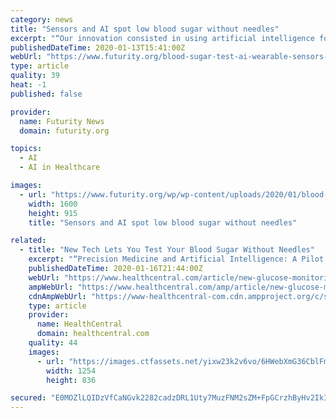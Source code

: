 ```yaml
---
category: news
title: "Sensors and AI spot low blood sugar without needles"
excerpt: "“Our innovation consisted in using artificial intelligence for automatic detecting ... data would not give the same results. Personalized therapy based on the new system could be more effective ..."
publishedDateTime: 2020-01-13T15:41:00Z
webUrl: "https://www.futurity.org/blood-sugar-test-ai-wearable-sensors-2254812/"
type: article
quality: 39
heat: -1
published: false

provider:
  name: Futurity News
  domain: futurity.org

topics:
  - AI
  - AI in Healthcare

images:
  - url: "https://www.futurity.org/wp/wp-content/uploads/2020/01/blood-sugar-test-artificial-intelligence-wearable-sensors_1600.jpg"
    width: 1600
    height: 915
    title: "Sensors and AI spot low blood sugar without needles"

related:
  - title: "New Tech Lets You Test Your Blood Sugar Without Needles"
    excerpt: "“Precision Medicine and Artificial Intelligence: A Pilot Study on Deep ... she works towards her masters in marriage and family therapy and art therapy. In a past life, she worked as the patient ..."
    publishedDateTime: 2020-01-16T21:44:00Z
    webUrl: "https://www.healthcentral.com/article/new-glucose-monitoring-device-for-diabetes"
    ampWebUrl: "https://www.healthcentral.com/amp/article/new-glucose-monitoring-device-for-diabetes"
    cdnAmpWebUrl: "https://www-healthcentral-com.cdn.ampproject.org/c/s/www.healthcentral.com/amp/article/new-glucose-monitoring-device-for-diabetes"
    type: article
    provider:
      name: HealthCentral
      domain: healthcentral.com
    quality: 44
    images:
      - url: "https://images.ctfassets.net/yixw23k2v6vo/6HWebXmG36CblFmUEiDiQi/09577f3ff78807e49ae9e3212fed07d7/iStock-1175717080.jpg"
        width: 1254
        height: 836

secured: "E0MOZlLQIDzVfCaNGvk2282cadzDRL1Uty7MuzFNM2sZM+FpGCrzhByHv2IkIzPdWAXFTQGosMGNwaHcPC6uqIYt4RT8ccs0xpg5vd83+px7ZqXTwt1YFHqQdinrY9Uvw+mIhDpE0IlWduM+42KZQeR25Jwp/Xie3Q+K3FwqAQkThtHc4tBx8ifZzdTowUStGVEUjkes2o9yLH8Jkg5/bX+wzJRiNwUN9GztAyab0IFbFMcRSDv1R0Z1K0lxAKhplBSyYBtTrZwkovNyNUomueB4HV4riQJTAIA+nfpkCiaaSmTqjTNmG83C2onXe2j0;rVf3zgNlVqurfh1E1n8+1w=="
---
```


